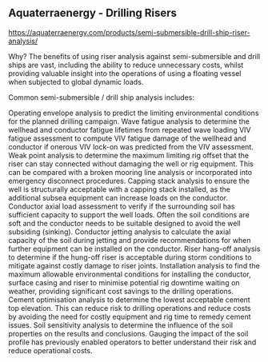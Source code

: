 

## Aquaterraenergy - Drilling Risers

https://aquaterraenergy.com/products/semi-submersible-drill-ship-riser-analysis/

Why?
The benefits of using riser analysis against semi-submersible and drill ships are vast, including the ability to reduce unnecessary costs, whilst providing valuable insight into the operations of using a floating vessel when subjected to global dynamic loads.

Common semi-submersible / drill ship analysis includes:

Operating envelope analysis to predict the limiting environmental conditions for the planned drilling campaign.
Wave fatigue analysis to determine the wellhead and conductor fatigue lifetimes from repeated wave loading
VIV fatigue assessment to compute VIV fatigue damage of the wellhead and conductor if onerous VIV lock-on was predicted from the VIV assessment.
Weak point analysis to determine the maximum limiting rig offset that the riser can stay connected without damaging the well or rig equipment. This can be compared with a broken mooring line analysis or incorporated into emergency disconnect procedures.
Capping stack analysis to ensure the well is structurally acceptable with a capping stack installed, as the additional subsea equipment can increase loads on the conductor.
Conductor axial load assessment to verify if the surrounding soil has sufficient capacity to support the well loads. Often the soil conditions are soft and the conductor needs to be suitable designed to avoid the well subsiding (sinking).
Conductor jetting analysis to calculate the axial capacity of the soil during jetting and provide recommendations for when further equipment can be installed on the conductor.
Riser hang-off analysis to determine if the hung-off riser is acceptable during storm conditions to mitigate against costly damage to riser joints.
Installation analysis to find the maximum allowable environmental conditions for installing the conductor, surface casing and riser to minimise potential rig downtime waiting on weather, providing significant cost savings to the drilling operations.
Cement optimisation analysis to determine the lowest acceptable cement top elevation. This can reduce risk to drilling operations and reduce costs by avoiding the need for costly equipment and rig time to remedy cement issues.
Soil sensitivity analysis to determine the influence of the soil properties on the results and conclusions. Gauging the impact of the soil profile has previously enabled operators to better understand their risk and reduce operational costs.
